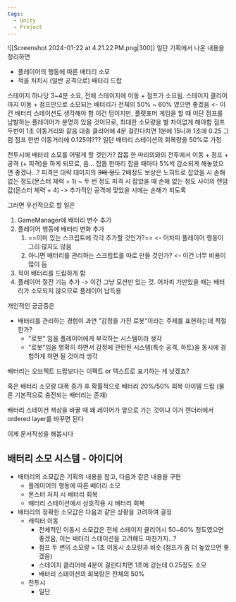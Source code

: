 ```yaml
---
tags:
  - Unity
  - Project
---
```


![[Screenshot 2024-01-22 at 4.21.22 PM.png|300]]
일단 기획에서 나온 내용을 정리하면 
- 플레이어의 행동에 따른 배터리 소모
- 적을 처치시 (일반 공격으로) 배터리 드랍

스테이지 하나당 3~4분 소요, 전체 스테이지에 이동 + 점프가 소요됨. 
스테이지 클리어까지 이동 + 점프만으로 소모되는 배터리가 전체의 50% ~ 60% 였으면 좋겠음 <- 이건 배터리 스테이션도 생각해야 함
	이건 덤이지만, 플랫포머 게임을 할 때 이단 점프를 남발하는 플레이어가 분명히 있을 것이므로, 최대한 소모량을 별 차이없게 해야함
	점프 두번이 1초 이동거리와 같음
	대충 클리어에 4분 걸린다치면 1분에 15니까 1초에 0.25 
	그럼 점프 한번 이동거리에 0.125야???
일단 배터리 스테이션의 회복량을 50%로 가정

전투시에 배터리 소모를 어떻게 할 것인가?
	잡몹 한 마리의와의 전투에서 이동 + 점프 + 공격 (+ 피격)을 하게 되므로, 음... 잡몹 한마리 잡을 때마다 5%씩 감소되게 해놓았으면 좋겠나...?
	피격은 대략 대미지의 ~~3배 정도~~ 2배정도
	보상은 노히트로 잡았을 시 손해 없는 정도(몬스터 체력 + 1) ~ 두 번 정도 피격 시 잡았을 때 손해 없는 정도 사이의 랜덤값(몬스터 체력 + 4) -> 추가적인 공격에 맞았을 시에는 손해가 되도록

그러면 우선적으로 할 일은
1. GameManager에 배터리 변수 추가
2. 플레이어 행동에 배터리 변화 추가 
	1. ==이미 있는 스크립트에 각각 추가할 것인가?== <- 어차피 플레이어 행동이 그리 많지도 않음
	2. 아니면 배터리를 관리하는 스크립트를 따로 만들 것인가? <- 이건 너무 비용이 많이 듬
3. 적이 배터리를 드랍하게 함
4. 플레이어 절전 기능 추가 -> 이건 그냥 모션만 있는 것. 어차피 가만있을 때는 배터리가 소모되지 않으므로 플레이어 납득용

개인적인 궁금증은
- 배터리를 관리하는 경험이 과연 "감정을 가진 로봇"이라는 주제를 표현하는데 적절한가?
	- "로봇" 임을 플레이어에게 부각하는 시스템이라 생각
	- "로봇"임을 명확히 하면서 감정에 관련된 시스템(특수 공격, 하트)을 동시에 경험하게 하면 될 것이라 생각

배터리는 오브젝트 드랍보다는 이펙트 or 텍스트로 표기하는 게 낫겠죠?

혹은 배터리 소모량 대폭 증가 후 확률적으로 배터리 20%/50% 회복 아이템 드랍 (물론 기본적으로 충전되는 배터리는 존재)

배터리 스테이션 색상을 바꿀 때 왜 레이어가 앞으로 가는 것이냐
	이거 렌더러에서 ordered layer를 바꾸면 된다

이제 문서작성을 해봅시다

## 배터리 소모 시스템 - 아이디어

- 배터리의 소모값은 기획의 내용을 참고, 다음과 같은 내용을 구현 
	- 플레이어의 행동에 따른 배터리 소모
	- 몬스터 처치 시 배터리 회복
	- 배터리 스테이션에서 상호작용 시 배터리 회복
- 배터리의 정확한 소모값은 다음과 같은 상황을 고려하여 결정
	- 캐릭터 이동
		- 전체적인 이동시 소모값은 전체 스테이지 클리어시 50~60% 정도였으면 좋겠음, 이는 배터리 스테이션을 고려해도 마찬가지...?
		- 점프 두 번의 소모량 = 1초 이동시 소모량과 비슷 (점프가 좀 더 높았으면 좋겠음)
		- 스테이지 클리어에 4분이 걸린다치면 1초에 걷는데 0.25정도 소모
		- 배터리 스테이션의 회복량은 전체의 50%
	- 전투시
		- 일단 